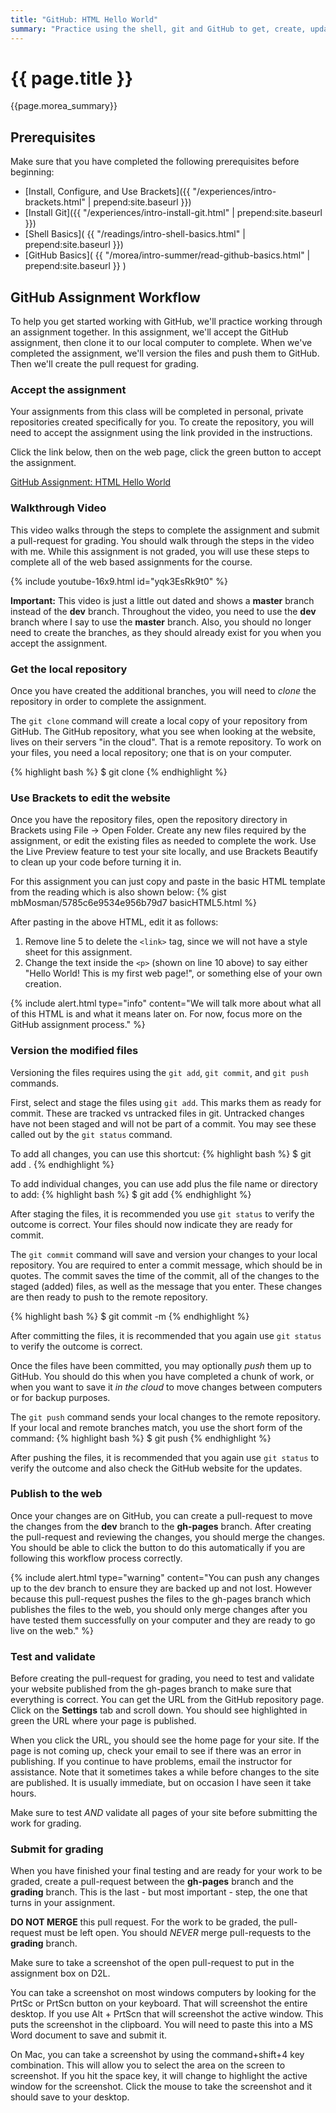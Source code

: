 ```yaml
---
title: "GitHub: HTML Hello World"
summary: "Practice using the shell, git and GitHub to get, create, update and manage files."
---
```


# {{ page.title }}
{{page.morea_summary}}


## Prerequisites
Make sure that you have completed the following prerequisites before beginning:

- [Install, Configure, and Use Brackets]({{ "/experiences/intro-brackets.html" | prepend:site.baseurl }})  
- [Install Git]({{ "/experiences/intro-install-git.html" | prepend:site.baseurl }})
- [Shell Basics]( {{ "/readings/intro-shell-basics.html" | prepend:site.baseurl }})
- [GitHub Basics]( {{ "/morea/intro-summer/read-github-basics.html" | prepend:site.baseurl }} )


## GitHub Assignment Workflow
To help you get started working with GitHub, we'll practice working through an assignment together.  In this assignment, we'll accept the GitHub assignment, then clone it to our local computer to complete. When we've completed the assignment, we'll version the files and push them to GitHub.  Then we'll create the pull request for grading.



### Accept the assignment
Your assignments from this class will be completed in personal, private repositories created specifically for you.  To create the repository, you will need to accept the assignment using the link provided in the instructions.  

Click the link below, then on the web page, click the green button to accept the assignment.

[GitHub Assignment: HTML Hello World](https://classroom.github.com/a/oS4FwQsi)


### Walkthrough Video
This video walks through the steps to complete the assignment and submit a pull-request for grading. You should walk through the steps in the video with me. While this assignment is not graded, you will use these steps to complete all of the web based assignments for the course.

{%  include youtube-16x9.html  id="yqk3EsRk9t0" %}

__Important:__ This video is just a little out dated and shows a __master__ branch instead of the __dev__ branch. Throughout the video, you need to use the __dev__ branch where I say to use the __master__ branch.  Also, you should no longer need to create the branches, as they should already exist for you when you accept the assignment.


### Get the local repository
Once you have created the additional branches, you will need to *clone* the repository in order to complete the assignment.  

The `git clone` command will create a local copy of your repository from GitHub. The GitHub repository, what you see when looking at the website, lives on their servers "in the cloud".  That is a remote repository.  To work on your files, you need a local repository; one that is on your computer.

{% highlight bash %}
$ git clone <url>
{% endhighlight %}


### Use Brackets to edit the website
Once you have the repository files, open the repository directory in Brackets using File -> Open Folder.  Create any new files required by the assignment, or edit the existing files as needed to complete the work.  Use the Live Preview feature to test your site locally, and use Brackets Beautify to clean up your code before turning it in.

For this assignment you can just copy and paste in the basic HTML template from the reading which is also shown below:
{% gist mbMosman/5785c6e9534e956b79d7 basicHTML5.html %}

After pasting in the above HTML, edit it as follows:

1. Remove line 5 to delete the `<link>` tag, since we will not have a style sheet for this assignment.  
2. Change the text inside the `<p>` (shown on line 10 above) to say either "Hello World! This is my first web page!", or something else of your own creation.

{% include alert.html type="info"
    content="We will talk more about what all of this HTML is and what it means later on.  For now, focus more on the GitHub assignment process."
%}

### Version the modified files
Versioning the files requires using the `git add`, `git commit`, and `git push` commands.

First, select and stage the files using `git add`.  This marks them as ready for commit. These are tracked vs untracked files in git.  Untracked changes have not been staged and will not be part of a commit. You may see these called out by the `git status` command.

To add all changes, you can use this shortcut:
{% highlight bash %}
$ git add .
{% endhighlight %}

To add individual changes, you can use add plus the file name or directory to add:
{% highlight bash %}
$ git add <file-or-directory-name>
{% endhighlight %}

After staging the files, it is recommended you use `git status` to verify the outcome is correct. Your files should now indicate they are ready for commit.

The `git commit` command will save and version your changes to your local repository. You are required to enter a commit message, which should be in quotes.  The commit saves the time of the commit, all of the changes to the staged (added) files, as well as the message that you enter.  These changes are then ready to push to the remote repository.

{% highlight bash %}
$ git commit -m <message>
{% endhighlight %}

After committing the files, it is recommended that you again use `git status` to verify the outcome is correct.

Once the files have been committed, you may optionally *push* them up to GitHub.  You should do this when you have completed a chunk of work, or when you want to save it *in the cloud* to move changes between computers or for backup purposes.  

The `git push` command sends your local changes to the remote repository. If your local and remote branches match, you use the short form of the command:
{% highlight bash %}
$ git push
{% endhighlight %}

After pushing the files, it is recommended that you again use `git status` to verify the outcome and also check the GitHub website for the updates.


### Publish to the web
Once your changes are on GitHub, you can create a pull-request to move the changes from the __dev__ branch to the __gh-pages__ branch. After creating the pull-request and reviewing the changes, you should merge the changes.  You should be able to click the button to do this automatically if you are following this workflow process correctly.

{% include alert.html type="warning"
    content="You can push any changes up to the dev branch to ensure they are backed up and not lost. However because this pull-request pushes the files to the gh-pages branch which publishes the files to the web, you should only merge changes after you have tested them successfully on your computer and they are ready to go live on the web."
%}

### Test and validate
Before creating the pull-request for grading, you need to test and validate your website published from the gh-pages branch to make sure that everything is correct. You can get the URL from the GitHub repository page.  Click on the __Settings__ tab and scroll down. You should see highlighted in green the URL where your page is published.

When you click the URL, you should see the home page for your site. If the page is not coming up, check your email to see if there was an error in publishing.  If you continue to have problems, email the instructor for assistance.  Note that it sometimes takes a while before changes to the site are published.  It is usually immediate, but on occasion I have seen it take hours.

Make sure to test *AND* validate all pages of your site before submitting the work for grading.


### Submit for grading
When you have finished your final testing and are ready for your work to be graded, create a pull-request between the __gh-pages__ branch and the __grading__ branch.  This is the last - but most important - step, the one that turns in your assignment.

__DO NOT MERGE__ this pull request. For the work to be graded, the pull-request must be left open.  You should *NEVER* merge pull-requests to the __grading__ branch.

Make sure to take a screenshot of the open pull-request to put in the assignment box on D2L.  

You can take a screenshot on most windows computers by looking for the PrtSc or PrtScn button on your keyboard.  That will screenshot the entire desktop.  If you use Alt + PrtScn that will screenshot the active window.  This puts the screenshot in the clipboard.  You will need to paste this into a MS Word document to save and submit it.

On Mac, you can take a screenshot by using the command+shift+4 key combination.  This will allow you to select the area on the screen to screenshot.  If you hit the space key, it will change to highlight the active window for the screenshot.  Click the mouse to take the screenshot and it should save to your desktop.
